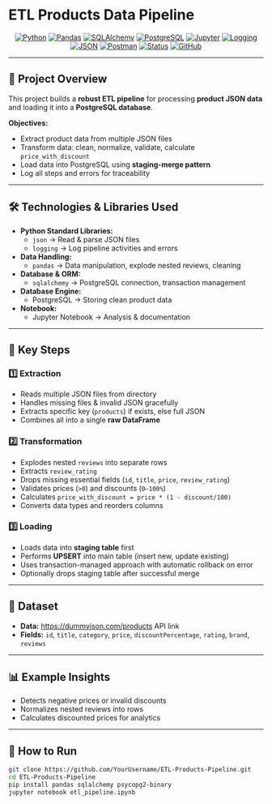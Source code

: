 # ETL Products Data Pipeline


<div align="center">
  
  [![Python](https://img.shields.io/badge/Python-3.13.2-3776AB?style=flat&logo=python&logoColor=white)](https://www.python.org)
  [![Pandas](https://img.shields.io/badge/Pandas-2.3.1-150458?style=flat&logo=pandas&logoColor=white)](https://pandas.pydata.org)
  [![SQLAlchemy](https://img.shields.io/badge/SQLAlchemy-2.0.28-009688?style=flat)](https://www.sqlalchemy.org)
  [![PostgreSQL](https://img.shields.io/badge/PostgreSQL-16.1-336791?style=flat&logo=postgresql&logoColor=white)](https://www.postgresql.org)
  [![Jupyter](https://img.shields.io/badge/Jupyter-Notebook-F37626?style=flat&logo=jupyter&logoColor=white)](https://jupyter.org)
  [![Logging](https://img.shields.io/badge/Logging-Standard-yellow?style=flat)](https://docs.python.org/3/library/logging.html)
  [![JSON](https://img.shields.io/badge/JSON-Standard-blue?style=flat)](https://docs.python.org/3/library/json.html)
 [![Postman](https://img.shields.io/badge/Postman-Standard-green?style=flat)](https://docs.python.org/3/library/json.html)
  [![Status](https://img.shields.io/badge/Status-In%20Progress-yellow?style=flat&logo=progress&logoColor=white)](https://github.com)
  [![GitHub](https://img.shields.io/badge/GitHub-Repository-181717?style=flat&logo=github&logoColor=white)](https://github.com)
  
</div>

---

## 📌 Project Overview

This project builds a **robust ETL pipeline** for processing **product JSON data** and loading it into a **PostgreSQL database**.  

**Objectives:**

- Extract product data from multiple JSON files  
- Transform data: clean, normalize, validate, calculate `price_with_discount`  
- Load data into PostgreSQL using **staging-merge pattern**  
- Log all steps and errors for traceability  

---

## 🛠️ Technologies & Libraries Used

- **Python Standard Libraries:**  
  - `json` → Read & parse JSON files  
  - `logging` → Log pipeline activities and errors  
- **Data Handling:**  
  - `pandas` → Data manipulation, explode nested reviews, cleaning  
- **Database & ORM:**  
  - `sqlalchemy` → PostgreSQL connection, transaction management  
- **Database Engine:**  
  - PostgreSQL → Storing clean product data  
- **Notebook:**  
  - Jupyter Notebook → Analysis & documentation  

---

## 🔧 Key Steps

### 1️⃣ Extraction

- Reads multiple JSON files from directory  
- Handles missing files & invalid JSON gracefully  
- Extracts specific key (`products`) if exists, else full JSON  
- Combines all into a single **raw DataFrame**  

### 2️⃣ Transformation

- Explodes nested `reviews` into separate rows  
- Extracts `review_rating`  
- Drops missing essential fields (`id`, `title`, `price`, `review_rating`)  
- Validates prices (`>0`) and discounts (`0–100%`)  
- Calculates `price_with_discount = price * (1 - discount/100)`  
- Converts data types and reorders columns  

### 3️⃣ Loading

- Loads data into **staging table** first  
- Performs **UPSERT** into main table (insert new, update existing)  
- Uses transaction-managed approach with automatic rollback on error  
- Optionally drops staging table after successful merge  

---

## 📂 Dataset

- **Data:** https://dummyjson.com/products API link
- **Fields:** `id`, `title`, `category`, `price`, `discountPercentage`, `rating`, `brand`, `reviews`  

---

## 📊 Example Insights

- Detects negative prices or invalid discounts  
- Normalizes nested reviews into rows  
- Calculates discounted prices for analytics  

---

## 🚀 How to Run

```bash
git clone https://github.com/YourUsername/ETL-Products-Pipeline.git
cd ETL-Products-Pipeline
pip install pandas sqlalchemy psycopg2-binary
jupyter notebook etl_pipeline.ipynb
